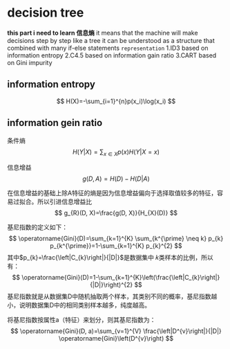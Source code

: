 # decision tree

**this part i need to learn 信息熵**
it means that the machine will make decisions step by step like a tree
it can be understood as a structure that combined with many if-else statements
`representation`
1.ID3 based on information entropy
2.C4.5 based on information gain ratio
3.CART based on Gini impurity

## information entropy

$$
H(X)=-\sum_{i=1}^{n}p(x_i)\log(x_i)
$$

## information gein ratio

条件熵
$$
H(Y | X)=\sum_{x \in X}p(x)H(Y|X=x)
$$

信息增益
$$
g(D,A) = H(D)-H(D|A)
$$

在信息增益的基础上除A特征的熵是因为信息增益偏向于选择取值较多的特征，容易过拟合。所以引进信息增益比
 $$ g_{R}(D, X)=\frac{g(D, X)}{H_{X}(D)} $$

基尼指数的定义如下： $$ \operatorname{Gini}(D)=\sum_{k=1}^{K} \sum_{k^{\prime} \neq k} p_{k} p_{k^{\prime}}=1-\sum_{k=1}^{K} p_{k}^{2} $$ 其中$p_{k}=\frac{\left|C_{k}\right|}{|D|}$是数据集中 𝑘类样本的比例，所以有： $$ \operatorname{Gini}(D)=1-\sum_{k=1}^{K}\left(\frac{\left|C_{k}\right|}{|D|}\right)^{2} $$ 基尼指数就是从数据集D中随机抽取两个样本，其类别不同的概率，基尼指数越小，说明数据集D中的相同类别样本越多，纯度越高。

将基尼指数按属性a（特征）来划分，则其基尼指数为： $$ \operatorname{Gini}(D, a)=\sum_{v=1}^{V} \frac{\left|D^{v}\right|}{|D|} \operatorname{Gini}\left(D^{v}\right) $$
